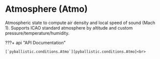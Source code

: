 # Atmosphere (Atmo)

Atmospheric state to compute air density and local speed of sound (Mach 1). Supports ICAO standard atmosphere by altitude and custom pressure/temperature/humidity.

???+ api "API Documentation"

    [`pyballistic.conditions.Atmo`][pyballistic.conditions.Atmo]<br>
